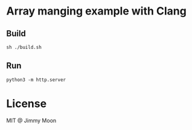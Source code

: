 # Array manging example with Clang

## Build

```
sh ./build.sh
```

## Run

```
python3 -m http.server
```

# License

MIT @ Jimmy Moon